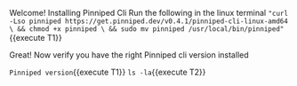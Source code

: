 Welcome!
Installing Pinniped Cli
Run the following in the linux terminal
`"curl -Lso pinniped https://get.pinniped.dev/v0.4.1/pinniped-cli-linux-amd64 \
  && chmod +x pinniped \
  && sudo mv pinniped /usr/local/bin/pinniped"`{{execute T1}}

Great! Now verify you have the right Pinniped cli version installed

`Pinniped version`{{execute T1}}
`ls -la`{{execute T2}}
